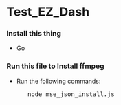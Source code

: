 # Test_EZ_Dash
### Install this thing
* [Go](http://golang.org/)

### Run this file to Install ffmpeg
- Run the following commands:
    <pre>
     node mse_json_install.js
    </pre>
